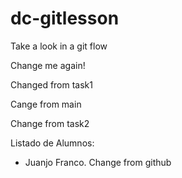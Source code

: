 # dc-gitlesson

Take a look in a git flow

Change me again!

Changed from task1

Cange from main

Change from task2

Listado de Alumnos:

-   Juanjo Franco.
    Change from github
